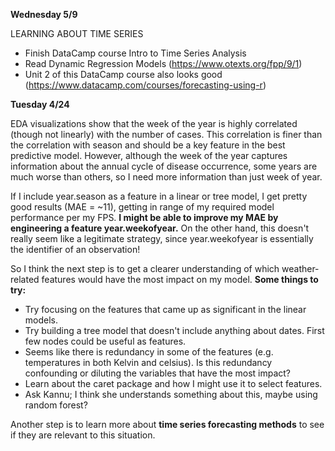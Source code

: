 **Wednesday 5/9**

LEARNING ABOUT TIME SERIES
- Finish DataCamp course Intro to Time Series Analysis  
- Read Dynamic Regression Models (https://www.otexts.org/fpp/9/1)  
- Unit 2 of this DataCamp course also looks good (https://www.datacamp.com/courses/forecasting-using-r)  


**Tuesday 4/24**

EDA visualizations show that the week of the year is highly correlated (though not linearly) with the number of cases. This correlation is finer than the correlation with season and should be a key feature in the best predictive model. However, although the week of the year captures information about the annual cycle of disease occurrence, some years are much worse than others, so I need more information than just week of year.

If I include year.season as a feature in a linear or tree model, I get pretty good results (MAE = ~11), getting in range of my required model performance per my FPS. **I might be able to improve my MAE by engineering a feature year.weekofyear.** On the other hand, this doesn't really seem like a legitimate strategy, since year.weekofyear is essentially the identifier of an observation!

So I think the next step is to get a clearer understanding of which weather-related features would have the most impact on my model. **Some things to try:**
- Try focusing on the features that came up as significant in the linear models.
- Try building a tree model that doesn't include anything about dates. First few nodes could be useful as features.
- Seems like there is redundancy in some of the features (e.g. temperatures in both Kelvin and celsius). Is this redundancy confounding or diluting the variables that have the most impact?
- Learn about the caret package and how I might use it to select features.
- Ask Kannu; I think she understands something about this, maybe using random forest?

Another step is to learn more about **time series forecasting methods** to see if they are relevant to this situation.
